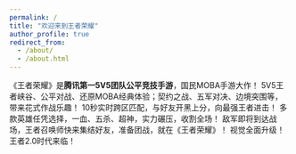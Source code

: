 ```yaml
---
permalink: /
title: "欢迎来到王者荣耀"
author_profile: true
redirect_from: 
  - /about/
  - /about.html
---
```


《王者荣耀》是**腾讯第一5V5团队公平竞技手游**，国民MOBA手游大作！ 5V5王者峡谷、公平对战、还原MOBA经典体验；契约之战、五军对决、边境突围等，带来花式作战乐趣！ 10秒实时跨区匹配，与好友开黑上分，向最强王者进击！ 多款英雄任凭选择，一血、五杀、超神，实力碾压，收割全场！ 敌军即将到达战场，王者召唤师快来集结好友，准备团战，就在《王者荣耀》！ 视觉全面升级！ 王者2.0时代来临！
